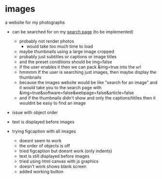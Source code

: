# images
a website for my photographs
- can be searched for on my [search page](https://skparab1.github.io/search) (to be implemented)
  - probably not render photos 
    - would take too much time to load
  - maybe thumbnails using a large image cropped
  - probably just subtitles or captions or image titles
  - and the preset conditions should be img=false
  - if the user enables it then we can pack &img=true into the url
  - hmmmm If the user is searching just images, then maybe display the thumbnails
  - because the images website would be like "search for an image" and it would take you to the search page with &img=true&software=false&webpage=false&article=false
  - and if the thumbnails didn't show and only the captions/titiles then it wouldnt be easy to find an image
  

- issue with object order
- text is displayed before images
- trying figcaption with all images
  - doesnt seem to work 
  - the order of objects is off
  - tried figcaption but doesnt work (only indents)
  - text is still displayed before images
  - tried using html canvas with js graphics
  - doesn't work shows blank screen
  - added working button
